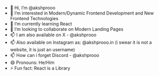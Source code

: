 - 👋 Hi, I’m @akshprooo
- 👀 I’m interested in Modern/Dynamic Frontend Development and New Frontend Technologies
- 🌱 I’m currently learning React
- 💞️ I’m looking to collaborate on Modern Landing Pages
- 📫 I am also available on X - @akshprooo
- 📫 Also available on Instagram as: @akshprooo.in (i swear it is not a website, it is just an username)
- 📫 How can i forget Discord - @akshprooo
- 😄 Pronouns: He/Him
- ⚡ Fun fact: React is a Library

<!---
akshprooo/akshprooo is a ✨ special ✨ repository because its `README.md` (this file) appears on your GitHub profile.
You can click the Preview link to take a look at your changes.
--->
